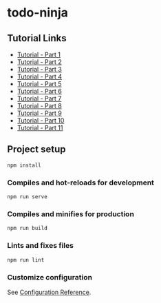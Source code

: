 # todo-ninja

## Tutorial Links

- [Tutorial - Part 1](https://www.youtube.com/watch?v=DnxplXitv8w&list=PL4cUxeGkcC9g0MQZfHwKcuB0Yswgb3gA5&index=1)
- [Tutorial - Part 2](https://www.youtube.com/watch?v=DnxplXitv8w&list=PL4cUxeGkcC9g0MQZfHwKcuB0Yswgb3gA5&index=2)
- [Tutorial - Part 3](https://www.youtube.com/watch?v=DnxplXitv8w&list=PL4cUxeGkcC9g0MQZfHwKcuB0Yswgb3gA5&index=3)
- [Tutorial - Part 4](https://www.youtube.com/watch?v=DnxplXitv8w&list=PL4cUxeGkcC9g0MQZfHwKcuB0Yswgb3gA5&index=4)
- [Tutorial - Part 5](https://www.youtube.com/watch?v=DnxplXitv8w&list=PL4cUxeGkcC9g0MQZfHwKcuB0Yswgb3gA5&index=5)
- [Tutorial - Part 6](https://www.youtube.com/watch?v=DnxplXitv8w&list=PL4cUxeGkcC9g0MQZfHwKcuB0Yswgb3gA5&index=6)
- [Tutorial - Part 7](https://www.youtube.com/watch?v=DnxplXitv8w&list=PL4cUxeGkcC9g0MQZfHwKcuB0Yswgb3gA5&index=7)
- [Tutorial - Part 8](https://www.youtube.com/watch?v=DnxplXitv8w&list=PL4cUxeGkcC9g0MQZfHwKcuB0Yswgb3gA5&index=8)
- [Tutorial - Part 9](https://www.youtube.com/watch?v=DnxplXitv8w&list=PL4cUxeGkcC9g0MQZfHwKcuB0Yswgb3gA5&index=9)
- [Tutorial - Part 10](https://www.youtube.com/watch?v=DnxplXitv8w&list=PL4cUxeGkcC9g0MQZfHwKcuB0Yswgb3gA5&index=10)
- [Tutorial - Part 11](https://www.youtube.com/watch?v=Dwr8ZcJ-Nyk&list=PL4cUxeGkcC9g0MQZfHwKcuB0Yswgb3gA5&index=11)

## Project setup

```
npm install
```

### Compiles and hot-reloads for development

```
npm run serve
```

### Compiles and minifies for production

```
npm run build
```

### Lints and fixes files

```
npm run lint
```

### Customize configuration

See [Configuration Reference](https://cli.vuejs.org/config/).
